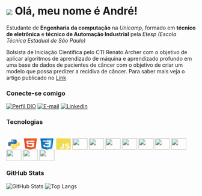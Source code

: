 
<h1>
     <img align="center" width="40px" src="https://img.icons8.com/?size=512&id=i3K7rfczZIEl&format=png">
    <span> Olá, meu nome é André!</span>
</h1>

<p>
Estudante de <strong>Engenharia da computação</strong> na <em>Unicamp</em>, formado em <strong>técnico de eletrônica</strong> e <strong>técnico de Automação Industrial</strong> pela <em>Etesp (Escola Técnica Estadual de São Paulo)</em>
</p>

<p>
Bolsista de Iniciação Cientifíca pelo CTI Renato Archer com o objetivo de aplicar algoritmos de aprendizado de máquina e aprendizado profundo em uma base de dados de pacientes de câncer com o objetivo de criar um modelo que possa predizer a recidiva de câncer. Para saber mais veja o artigo publicado no <a href="https://lnkd.in/dYjeZxMZ">Link</a>
</p>


### Conecte-se comigo
[![Perfil DIO](https://img.shields.io/badge/-Meu%20Perfil%20na%20DIO-30A3DC?style=for-the-badge)](https://www.dio.me/users/andre_eidi_maeda)
[![E-mail](https://img.shields.io/badge/-Email-000?style=for-the-badge&logo=microsoft-outlook&logoColor=E94D5F)](andre_eidi_maeda@outlook.com)
[![LinkedIn](https://img.shields.io/badge/-LinkedIn-000?style=for-the-badge&logo=linkedin&logoColor=30A3DC)](www.linkedin.com/in/andre-eidi-maeda)


### Tecnologias
<div align="left" style="display: inline_block"><br>
  <img align="center" alt="Rafa-Python" height="30" width="40" src="https://raw.githubusercontent.com/devicons/devicon/master/icons/python/python-original.svg">
  <img align="center" alt="Rafa-HTML" height="30" width="40" src="https://raw.githubusercontent.com/devicons/devicon/master/icons/html5/html5-original.svg">
  <img align="center" alt="Rafa-CSS" height="30" width="40" src="https://raw.githubusercontent.com/devicons/devicon/master/icons/css3/css3-original.svg">
  <img align="center" alt="Rafa-Js" height="30" width="40" src="https://raw.githubusercontent.com/devicons/devicon/master/icons/javascript/javascript-plain.svg">
  <img align="center" height="30" width="40" src="https://cdn.jsdelivr.net/gh/devicons/devicon/icons/pandas/pandas-original.svg" />
  <img align="center" height="30" width="40" src="https://cdn.jsdelivr.net/gh/devicons/devicon/icons/git/git-original.svg" />
  <img align="center" height="30" width="40" src="https://cdn.jsdelivr.net/gh/devicons/devicon/icons/java/java-original.svg" />
  <img align="center" height="30" width="40" src="https://api.iconify.design/logos/tensorflow.svg" />
  <img align="center" height="30" width="40" src="https://api.iconify.design/logos/mysql.svg" />
  <img align="center" height="30" width="40" src="https://api.iconify.design/logos/c.svg" />
  <img align="center" height="30" width="40" src="https://api.iconify.design/logos/flutter.svg" />
  <img align="center" height="30" width="40" src="https://api.iconify.design/devicon/keras.svg" />
  <img align="center" height="30" width="40" src="https://api.iconify.design/logos/linux-tux.svg" />
  <img align="center" height="30" width="40" src="https://api.iconify.design/logos/figma.svg" />
 </div>

### GitHub Stats
![GitHub Stats](https://github-readme-stats.vercel.app/api?username=andreEidi&theme=transparent&bg_color=000&border_color=30A3DC&show_icons=true&icon_color=30A3DC&title_color=E94D5F&text_color=FFF)
![Top Langs](https://github-readme-stats-git-masterrstaa-rickstaa.vercel.app/api/top-langs/?username=andreEidi&layout=compact&bg_color=000&border_color=30A3DC&title_color=E94D5F&text_color=FFF)


